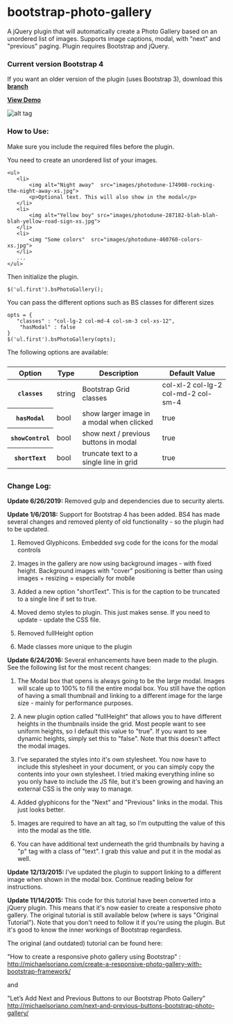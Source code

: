# bootstrap-photo-gallery

A jQuery plugin that will automatically create a Photo Gallery based on an unordered list of images. Supports image captions, modal, with "next" and "previous" paging. Plugin requires Bootstrap and jQuery.

### Current version Bootstrap 4

If you want an older version of the plugin (uses Bootstrap 3), download this [**branch**](https://github.com/michaelsoriano/bootstrap-photo-gallery/tree/v1) 

[**View Demo**](http://demo.michaelsoriano.com/bootstrap-gallery/master/demo.html)

![alt tag](http://michaelsoriano.com/wp-content/uploads/2018/01/bs-gallery.gif)

### How to Use:

Make sure you include the required files before the plugin.

You need to create an unordered list of your images.

```
<ul>
   <li>
       <img alt="Night away"  src="images/photodune-174908-rocking-the-night-away-xs.jpg">
       <p>Optional text. This will also show in the modal</p>
   </li>
   <li>
       <img alt="Yellow boy" src="images/photodune-287182-blah-blah-blah-yellow-road-sign-xs.jpg">
   </li>
   <li>
       <img "Some colors"  src="images/photodune-460760-colors-xs.jpg">
   </li>
   ...
</ul>

```

Then initialize the plugin. 

```
$('ul.first').bsPhotoGallery();
```

You can pass the different options such as BS classes for different sizes

```
opts = {
   "classes" : "col-lg-2 col-md-4 col-sm-3 col-xs-12",
    "hasModal" : false
}
$('ul.first').bsPhotoGallery(opts);
```

The following options are available: 

<table class="table table-bordered table-striped responsive-utilities" style="margin-top:25px; margin-bottom:30px;">
<thead>
<tr>
<th>Option</th>
<th>Type</th>
<th>Description</th>
<th class="hidden-xs">Default Value</th>
</tr>
</thead>
<tbody>
<tr>
<th><code>classes</code></th>
<td class="is-visible">string</td>
<td>Bootstrap Grid classes</td>
<td class="is-hidden hidden-xs">col-xl-2 col-lg-2 col-md-2 col-sm-4</td>
</tr>
<tr>
<th><code>hasModal</code></th>
<td class="is-hidden">bool</td>
<td>show larger image in a modal when clicked</td>
<td class="is-visible hidden-xs">true</td>
</tr>
<tr>
<th><code>showControl</code></th>
<td class="is-hidden">bool</td>
<td>show next / previous buttons in modal</td>
<td class="is-hidden hidden-xs">true</td>
</tr> 
<th><code>shortText</code></th>
<td class="is-hidden">bool</td>
<td>truncate text to a single line in grid</td>
<td class="is-hidden hidden-xs">true</td>
</tr> 
</tbody>
</table>

### Change Log:

<strong>Update 6/26/2019:</strong> Removed gulp and dependencies due to security alerts.

<strong>Update 1/6/2018:</strong> Support for Bootstrap 4 has been added. BS4 has made several changes and removed plenty of old functionality - so the plugin had to be updated. 

1) Removed Glyphicons. Embedded svg code for the icons for the modal controls

2) Images in the gallery are now using background images - with fixed height. Background images with "cover" positioning is better than using images + resizing = especially for mobile

3) Added a new option "shortText". This is for the caption to be truncated to a single line if set to true. 

4) Moved demo styles to plugin. This just makes sense. If you need to update - update the CSS file. 

5) Removed fullHeight option 

6) Made classes more unique to the plugin

<strong>Update 6/24/2016: </strong> Several enhancements have been made to the plugin. See the following list for the most recent changes:

1) The Modal box that opens is always going to be the large modal. Images will scale up to 100% to fill the entire modal box. You still have the option of having a small thumbnail and linking to a different image for the large size - mainly for performance purposes.

2) A new plugin option called "fullHeight" that allows you to have different heights in the thumbnails inside the grid. Most people want to see uniform heights, so I default this value to "true". If you want to see dynamic heights, simply set this to "false". Note that this doesn't affect the modal images.

3) I've separated the styles into it's own stylesheet. You now have to include this stylesheet in your document, or you can simply copy the contents into your own stylesheet. I tried making everything inline so you only have to include the JS file, but it's been growing and having an external CSS is the only way to manage.

4) Added glyphicons for the "Next" and "Previous" links in the modal. This just looks better.

5) Images are required to have an alt tag, so I'm outputting the value of this into the modal as the title.

6) You can have additional text underneath the grid thumbnails by having a "p" tag with a class of "text". I grab this value and put it in the modal as well.

<strong>Update 12/13/2015: </strong> I've updated the plugin to support linking to a different image when shown in the modal box. Continue reading below for instructions.

<strong>Update 11/14/2015: </strong>This code for this tutorial have been converted into a jQuery plugin. This means that it's now easier to create a responsive photo gallery. The original tutorial is still available below (where is says "Original Tutorial"). Note that you don't need to follow it if you're using the plugin. But it's good to know the inner workings of Bootstrap regardless.


The original (and outdated) tutorial can be found here:

"How to create a responsive photo gallery using Bootstrap" :
http://michaelsoriano.com/create-a-responsive-photo-gallery-with-bootstrap-framework/

and

"Let’s Add Next and Previous Buttons to our Bootstrap Photo Gallery"
http://michaelsoriano.com/next-and-previous-buttons-bootstrap-photo-gallery/
